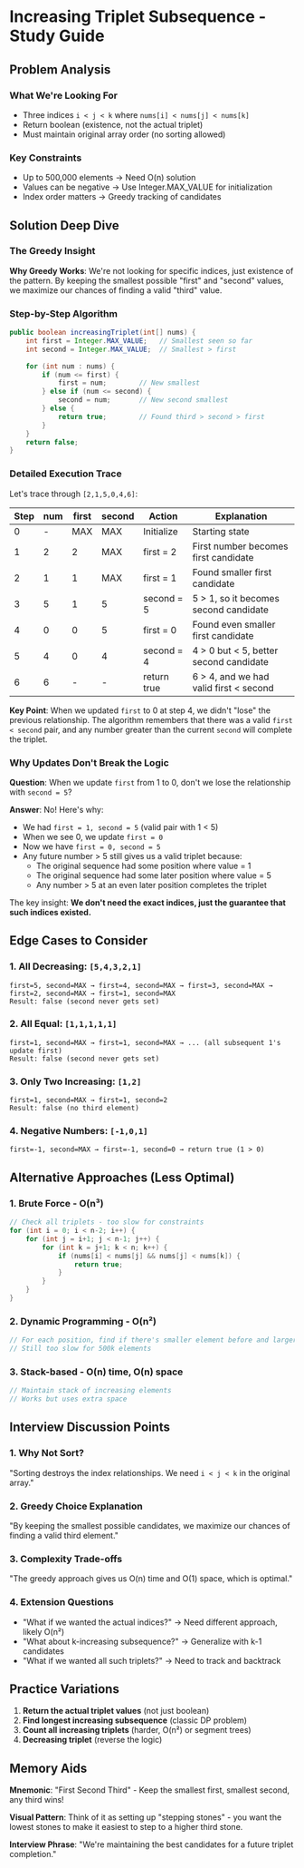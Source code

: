 # Increasing Triplet Subsequence - Study Guide

## Problem Analysis

### What We're Looking For
- Three indices `i < j < k` where `nums[i] < nums[j] < nums[k]`
- Return boolean (existence, not the actual triplet)
- Must maintain original array order (no sorting allowed)

### Key Constraints
- Up to 500,000 elements → Need O(n) solution
- Values can be negative → Use Integer.MAX_VALUE for initialization
- Index order matters → Greedy tracking of candidates

## Solution Deep Dive

### The Greedy Insight

**Why Greedy Works**: We're not looking for specific indices, just existence of the pattern. By keeping the smallest possible "first" and "second" values, we maximize our chances of finding a valid "third" value.

### Step-by-Step Algorithm

```java
public boolean increasingTriplet(int[] nums) {
    int first = Integer.MAX_VALUE;   // Smallest seen so far
    int second = Integer.MAX_VALUE;  // Smallest > first
    
    for (int num : nums) {
        if (num <= first) {
            first = num;        // New smallest
        } else if (num <= second) {
            second = num;       // New second smallest
        } else {
            return true;        // Found third > second > first
        }
    }
    return false;
}
```

### Detailed Execution Trace

Let's trace through `[2,1,5,0,4,6]`:

| Step | num | first | second | Action | Explanation |
|------|-----|-------|--------|--------|-------------|
| 0 | - | MAX | MAX | Initialize | Starting state |
| 1 | 2 | 2 | MAX | first = 2 | First number becomes first candidate |
| 2 | 1 | 1 | MAX | first = 1 | Found smaller first candidate |
| 3 | 5 | 1 | 5 | second = 5 | 5 > 1, so it becomes second candidate |
| 4 | 0 | 0 | 5 | first = 0 | Found even smaller first candidate |
| 5 | 4 | 0 | 4 | second = 4 | 4 > 0 but < 5, better second candidate |
| 6 | 6 | - | - | return true | 6 > 4, and we had valid first < second |

**Key Point**: When we updated `first` to 0 at step 4, we didn't "lose" the previous relationship. The algorithm remembers that there was a valid `first < second` pair, and any number greater than the current `second` will complete the triplet.

### Why Updates Don't Break the Logic

**Question**: When we update `first` from 1 to 0, don't we lose the relationship with `second = 5`?

**Answer**: No! Here's why:
- We had `first = 1, second = 5` (valid pair with 1 < 5)
- When we see 0, we update `first = 0`
- Now we have `first = 0, second = 5`
- Any future number > 5 still gives us a valid triplet because:
  - The original sequence had some position where value = 1
  - The original sequence had some later position where value = 5
  - Any number > 5 at an even later position completes the triplet

The key insight: **We don't need the exact indices, just the guarantee that such indices existed.**

## Edge Cases to Consider

### 1. All Decreasing: `[5,4,3,2,1]`
```
first=5, second=MAX → first=4, second=MAX → first=3, second=MAX → first=2, second=MAX → first=1, second=MAX
Result: false (second never gets set)
```

### 2. All Equal: `[1,1,1,1,1]`
```
first=1, second=MAX → first=1, second=MAX → ... (all subsequent 1's update first)
Result: false (second never gets set)
```

### 3. Only Two Increasing: `[1,2]`
```
first=1, second=MAX → first=1, second=2
Result: false (no third element)
```

### 4. Negative Numbers: `[-1,0,1]`
```
first=-1, second=MAX → first=-1, second=0 → return true (1 > 0)
```

## Alternative Approaches (Less Optimal)

### 1. Brute Force - O(n³)
```java
// Check all triplets - too slow for constraints
for (int i = 0; i < n-2; i++) {
    for (int j = i+1; j < n-1; j++) {
        for (int k = j+1; k < n; k++) {
            if (nums[i] < nums[j] && nums[j] < nums[k]) {
                return true;
            }
        }
    }
}
```

### 2. Dynamic Programming - O(n²)
```java
// For each position, find if there's smaller element before and larger after
// Still too slow for 500k elements
```

### 3. Stack-based - O(n) time, O(n) space
```java
// Maintain stack of increasing elements
// Works but uses extra space
```

## Interview Discussion Points

### 1. Why Not Sort?
"Sorting destroys the index relationships. We need `i < j < k` in the original array."

### 2. Greedy Choice Explanation
"By keeping the smallest possible candidates, we maximize our chances of finding a valid third element."

### 3. Complexity Trade-offs
"The greedy approach gives us O(n) time and O(1) space, which is optimal."

### 4. Extension Questions
- "What if we wanted the actual indices?" → Need different approach, likely O(n²)
- "What about k-increasing subsequence?" → Generalize with k-1 candidates
- "What if we wanted all such triplets?" → Need to track and backtrack

## Practice Variations

1. **Return the actual triplet values** (not just boolean)
2. **Find longest increasing subsequence** (classic DP problem)
3. **Count all increasing triplets** (harder, O(n²) or segment trees)
4. **Decreasing triplet** (reverse the logic)

## Memory Aids

**Mnemonic**: "First Second Third" - Keep the smallest first, smallest second, any third wins!

**Visual Pattern**: Think of it as setting up "stepping stones" - you want the lowest stones to make it easiest to step to a higher third stone.

**Interview Phrase**: "We're maintaining the best candidates for a future triplet completion."